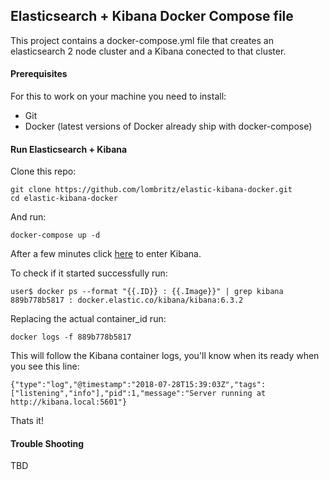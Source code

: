 ## Elasticsearch + Kibana Docker Compose file

This project contains a docker-compose.yml file that creates an elasticsearch 2 node
cluster and a Kibana conected to that cluster.

#### Prerequisites
For this to work on your machine you need to install:
- Git
- Docker (latest versions of Docker already ship with docker-compose)

#### Run Elasticsearch + Kibana
Clone this repo:
```
git clone https://github.com/lombritz/elastic-kibana-docker.git
cd elastic-kibana-docker
```
And run:
```
docker-compose up -d
```
After a few minutes click [here](http://localhost:5601) to enter Kibana.

To check if it started successfully run:
```
user$ docker ps --format "{{.ID}} : {{.Image}}" | grep kibana
889b778b5817 : docker.elastic.co/kibana/kibana:6.3.2
```
Replacing the actual container_id run:
```
docker logs -f 889b778b5817
```
This will follow the Kibana container logs, you'll know when its ready when you see this line:
```
{"type":"log","@timestamp":"2018-07-28T15:39:03Z","tags":["listening","info"],"pid":1,"message":"Server running at http://kibana.local:5601"}
```
Thats it!

#### Trouble Shooting

TBD
